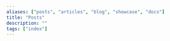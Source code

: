 ```yaml
---
aliases: ["posts", "articles", "blog", "showcase", "docs"]
title: "Posts"
description: ""
tags: ["index"]
---
```

